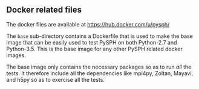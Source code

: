 ## Docker related files

The docker files are available at https://hub.docker.com/u/pysph/

The `base` sub-directory contains a Dockerfile that is used to make the base
image that can be easily used to test PySPH on both Python-2.7 and Python-3.5.
This is the base image for any other PySPH related docker images.

The base image only contains the necessary packages so as to run *all* the
tests.  It therefore include all the dependencies like mpi4py, Zoltan, Mayavi,
and h5py so as to exercise all the tests.
